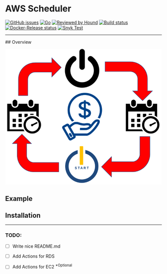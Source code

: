 # AWS Scheduler
<p>
  <a href="https://github.com/GrolimundSolutions/aws_scheduler/issues"><img alt="GitHub issues" src="https://img.shields.io/github/issues/GrolimundSolutions/aws_scheduler"></a>
  <a href="#"> <img src="https://img.shields.io/badge/Made%20with-Go-1f425f.svg" alt="Go"></a>
  <a href="https://houndci.com"><img src="https://img.shields.io/badge/Reviewed_by-Hound-8E64B0.svg" alt="Reviewed by Hound"></a>
  <a href="https://github.com/GrolimundSolutions/aws_scheduler/actions/workflows/ci.yaml"> <img src="https://github.com/GrolimundSolutions/aws_scheduler/actions/workflows/ci.yaml/badge.svg?branch=main" alt="Build status"></a>
  <a href="https://github.com/GrolimundSolutions/aws_scheduler/actions/workflows/Release-DockerHub.yaml"> <img src="https://github.com/GrolimundSolutions/aws_scheduler/actions/workflows/Release-DockerHub.yaml/badge.svg" alt="Docker-Release status"></a>
  <a href="https://snyk.io/test/github/GrolimundSolutions/aws_scheduler"> <img src="https://snyk.io/test/github/GrolimundSolutions/aws_scheduler/badge.svg" alt="Snyk Test"> </a>
</p>

<hr>
## Overview

![Scheduler Overview](images/aws_scheduler.png)



## Example

## Installation


<hr>

### TODO:

- [ ] Write nice README.md
- [ ] Add Actions for RDS
- [ ] Add Actions for EC2 <sup>*Optional</sup>

